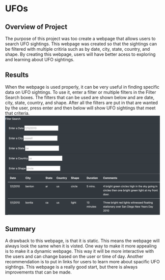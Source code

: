 # UFOs

## Overview of Project
The purpose of this project was too create a webpage that allows users to search UFO sightings.  This webpage was created so that the sightings can be filtered with multiple critiria such as by date, city, state, country, and shape. By creating this webpage, users will have better acess to exploring and learning about UFO sightings.


## Results
When the webpage is used properly, it can be very useful in finding specific data on UFO sightings.  To use it, enter a filter or multiple filters in the Filter Search boxes.  The filters that can be used are shown below and are date, city, state, country, and shape. After all the filters are put in that are wanted by the user, press enter and then below will show UFO sightings that meet that criteria.
![text](https://github.com/abbys114/UFOs/blob/main/UFOs/Fiilter%20Search%20.png)

## Summary
A drawback to this webpage, is that it is static. This means the webpage will always look the same when it is visted.  One way to make it more appealing is to make it a dynamic webpage.  This way it will be more interactive with the users and can change based on the user or time of day.  Another recommendation is to put in links for users to learn more about spacific UFO sightings.  This webpage is a really good start, but there is always improvements that can be made.

